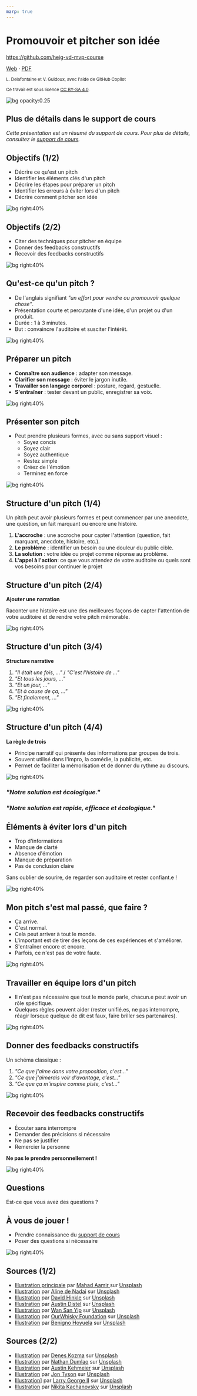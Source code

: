 ```yaml
---
marp: true
---
```


<!--
theme: gaia
size: 16:9
paginate: true
author: L. Delafontaine et V. Guidoux, avec l'aide de GitHub Copilot
title: HEIG-VD MVP Course - Promouvoir et pitcher son idée
description: Promouvoir et pitcher son idée pour le cours MVP à la HEIG-VD, Suisse
url: https://heig-vd-mvp-course.github.io/heig-vd-mvp-course/05-cours-promouvoir-et-pitcher-son-idee/01-presentation/index.html
header: "**Promouvoir et pitcher son idée**"
footer: "**HEIG-VD** - MVP Course 2024-2025 - CC BY-SA 4.0"
style: |
    :root {
        --color-background: #fff;
        --color-foreground: #333;
        --color-highlight: #f96;
        --color-dimmed: #888;
        --color-headings: #7d8ca3;
    }
    blockquote {
        font-style: italic;
    }
    table {
        width: 100%;
    }
    h1, h2, h3, h4, h5, h6 {
        color: var(--color-headings);
    }
    h2, h3, h4, h5, h6 {
        font-size: 1.5rem;
    }
    h1 a:link, h2 a:link, h3 a:link, h4 a:link, h5 a:link, h6 a:link {
        text-decoration: none;
    }
    section:not(.lead) > p, blockquote {
        text-align: justify;
    }
    section:has(h1) {
        padding: 50px;
    }
    section:has(h1) > header {
        display: none;
    }
    section > header {
        font-size: 50%;
    }
    .two-columns {
        display: grid;
        grid-template-columns: 1fr 1fr;
        gap: 1rem;
    }
headingDivider: 6
-->

# Promouvoir et pitcher son idée

<!--
_class: lead
_paginate: false
-->

<https://github.com/heig-vd-mvp-course>

[Web][web] · [PDF][pdf]

<small>L. Delafontaine et V. Guidoux, avec l'aide de GitHub Copilot</small>

<small>Ce travail est sous licence [CC BY-SA 4.0][license].</small>

![bg opacity:0.25][illustration-principale]

## Plus de détails dans le support de cours

<!-- _class: lead -->

_Cette présentation est un résumé du support de cours. Pour plus de détails,
consultez le [support de cours][course-material]._

## Objectifs (1/2)

- Décrire ce qu'est un pitch
- Identifier les éléments clés d'un pitch
- Décrire les étapes pour préparer un pitch
- Identifier les erreurs à éviter lors d'un pitch
- Décrire comment pitcher son idée

![bg right:40%][illustration-objectifs]

## Objectifs (2/2)

- Citer des techniques pour pitcher en équipe
- Donner des feedbacks constructifs
- Recevoir des feedbacks constructifs

![bg right:40%][illustration-objectifs]

## Qu'est-ce qu'un pitch ?

- De l'anglais signifiant _"un effort pour vendre ou promouvoir quelque chose"_.
- Présentation courte et percutante d'une idée, d'un projet ou d'un produit.
- Durée : 1 à 3 minutes.
- But : convaincre l'auditoire et susciter l'intérêt.

![bg right:40%][illustration-quest-ce-quun-pitch]

## Préparer un pitch

- **Connaître son audience** : adapter son message.
- **Clarifier son message** : éviter le jargon inutile.
- **Travailler son langage corporel** : posture, regard, gestuelle.
- **S'entraîner** : tester devant un public, enregistrer sa voix.

![bg right:40%][illustration-preparer-son-pitch]

## Présenter son pitch

- Peut prendre plusieurs formes, avec ou sans support visuel :
  - Soyez concis
  - Soyez clair
  - Soyez authentique
  - Restez simple
  - Créez de l'émotion
  - Terminez en force

![bg right:40%][illustration-presenter-son-pitch]

## Structure d'un pitch (1/4)

Un pitch peut avoir plusieurs formes et peut commencer par une anecdote, une
question, un fait marquant ou encore une histoire.

1. **L'accroche** : une accroche pour capter l'attention (question, fait
   marquant, anecdote, histoire, etc.).
2. **Le problème** : identifier un besoin ou une douleur du public cible.
3. **La solution** : votre idée ou projet comme réponse au problème.
4. **L'appel à l'action**: ce que vous attendez de votre auditoire ou quels sont
   vos besoins pour continuer le projet

## Structure d'un pitch (2/4)

**Ajouter une narration**

Raconter une histoire est une des meilleures façons de capter l'attention de
votre auditoire et de rendre votre pitch mémorable.

![bg right:40%][illustration-ajouter-une-narration]

## Structure d'un pitch (3/4)

**Structure narrative**

1. _"Il était une fois, ..."_ / _"C'est l'histoire de ..."_
2. _"Et tous les jours, ..."_
3. _"Et un jour, ..."_
4. _"Et à cause de ça, ..."_
5. _"Et finalement, ..."_

![bg right:40%][illustration-structure-narrative]

## Structure d'un pitch (4/4)

**La règle de trois**

- Principe narratif qui présente des informations par groupes de trois.
- Souvent utilisé dans l'impro, la comédie, la publicité, etc.
- Permet de faciliter la mémorisation et de donner du rythme au discours.

![bg right:40%][illustration-la-regle-de-trois]

### _"Notre solution est écologique."_

<!-- _class: lead -->

### _"Notre solution est rapide, efficace et écologique."_

<!-- _class: lead -->

<!-- Exemples connus: "Veni, vidi, vici", "Liberté, égalité, fraternité", "Dubo, Dubon, Dubonnet" -->

## Éléments à éviter lors d'un pitch

- Trop d'informations
- Manque de clarté
- Absence d'émotion
- Manque de préparation
- Pas de conclusion claire

Sans oublier de sourire, de regarder son auditoire et rester confiant.e !

![bg right:40%][illustration-elements-a-eviter-lors-dun-pitch]

## Mon pitch s'est mal passé, que faire ?

- Ça arrive.
- C'est normal.
- Cela peut arriver à tout le monde.
- L'important est de tirer des leçons de ces expériences et s'améliorer.
- S'entraîner encore et encore.
- Parfois, ce n'est pas de votre faute.

![bg right:40%][illustration-mon-pitch-sest-mal-passe-que-faire]

## Travailler en équipe lors d'un pitch

- Il n'est pas nécessaire que tout le monde parle, chacun.e peut avoir un rôle
  spécifique.
- Quelques règles peuvent aider (rester unifié.es, ne pas interrompre, réagir
  lorsque quelque de dit est faux, faire briller ses partenaires).

![bg right:40%][illustration-travailler-en-equipe-lors-dun-pitch]

## Donner des feedbacks constructifs

Un schéma classique :

1. _"Ce que j'aime dans votre proposition, c'est..."_
2. _"Ce que j'aimerais voir d'avantage, c'est..."_
3. _"Ce que ça m'inspire comme piste, c'est..."_

![bg right:40%][illustration-donner-des-feedbacks-constructifs]

## Recevoir des feedbacks constructifs

- Écouter sans interrompre
- Demander des précisions si nécessaire
- Ne pas se justifier
- Remercier la personne

**Ne pas le prendre personnellement !**

![bg right:40%][illustration-recevoir-des-feedbacks-constructifs]

## Questions

<!-- _class: lead -->

Est-ce que vous avez des questions ?

## À vous de jouer !

- Prendre connaissance du [support de cours][course-material]
- Poser des questions si nécessaire

![bg right:40%][illustration-a-vous-de-jouer]

## Sources (1/2)

- [Illustration principale][illustration-principale] par
  [Mahad Aamir ](https://unsplash.com/@mahadaamir) sur
  [Unsplash](https://unsplash.com/photos/interior-of-building-Y-GnrESsjr0)
- [Illustration][illustration-objectifs] par
  [Aline de Nadai](https://unsplash.com/@alinedenadai) sur
  [Unsplash](https://unsplash.com/photos/j6brni7fpvs)
- [Illustration][illustration-quest-ce-quun-pitch] par
  [David Hinkle](https://unsplash.com/@hinkshoots) sur
  [Unsplash](https://unsplash.com/photos/man-in-white-dress-shirt-and-black-pants-standing-beside-glass-window-cloA7tBdZ4c)
- [Illustration][illustration-preparer-son-pitch] par
  [Austin Distel](https://unsplash.com/@austindistel) sur
  [Unsplash](https://unsplash.com/photos/three-men-sitting-while-using-laptops-and-watching-man-beside-whiteboard-wD1LRb9OeEo)
- [Illustration][illustration-presenter-son-pitch] par
  [Wan San Yip](https://unsplash.com/@wansan_99) sur
  [Unsplash](https://unsplash.com/photos/people-sitting-on-chair-inside-room-ID1yWa1Wpx0)
- [Illustration][illustration-ajouter-une-narration] par
  [OurWhisky Foundation](https://unsplash.com/@ourwhiskyfoundation) sur
  [Unsplash](https://unsplash.com/photos/a-person-reading-a-book-and-drinking-a-glass-of-whiskey-kJMgr2LT4RQ)
- [Illustration][illustration-structure-narrative] par
  [Benigno Hoyuela](https://unsplash.com/@benignohoyuela) sur
  [Unsplash](https://unsplash.com/photos/white-and-red-greeting-card-AqX_786_G0g)

## Sources (2/2)

- [Illustration][illustration-la-regle-de-trois] par
  [Denes Kozma](https://unsplash.com/@deneskozma) sur
  [Unsplash](https://unsplash.com/photos/three-dices-floating-in-the-water-on-a-black-background-bOX94WfI4YE)
- [Illustration][illustration-mon-pitch-sest-mal-passe-que-faire] par
  [Nathan Dumlao](https://unsplash.com/@nate_dumlao) sur
  [Unsplash](https://unsplash.com/photos/smiling-emoji-balloon-beside-black-car-during-daytime-qDbnNDF2jZ4)
- [Illustration][illustration-travailler-en-equipe-lors-dun-pitch] par
  [Austin Kehmeier](https://unsplash.com/@a_kehmeier) sur
  [Unsplash](https://unsplash.com/photos/view-of-two-persons-hands-lyiKExA4zQA)
- [Illustration][illustration-donner-des-feedbacks-constructifs] par
  [Jon Tyson](https://unsplash.com/@jontyson) sur
  [Unsplash](https://unsplash.com/photos/yellow-awesome-printed-signage-82ZEOTntP8g)
- [Illustration][illustration-recevoir-des-feedbacks-constructifs]] par
  [Larry George II](https://unsplash.com/@itslarryg) sur
  [Unsplash](https://unsplash.com/photos/man-in-red-dress-shirt-and-blue-denim-jeans--uGGyKVjoWo)
- [Illustration][illustration-a-vous-de-jouer] par
  [Nikita Kachanovsky](https://unsplash.com/@nkachanovskyyy) sur
  [Unsplash](https://unsplash.com/photos/white-sony-ps4-dualshock-controller-over-persons-palm-FJFPuE1MAOM)

<!-- URLs -->

[web]:
	https://heig-vd-mvp-course.github.io/heig-vd-mvp-course/05-cours-promouvoir-et-pitcher-son-idee/01-presentation/
[pdf]:
	https://heig-vd-mvp-course.github.io/heig-vd-mvp-course/05-cours-promouvoir-et-pitcher-son-idee/01-presentation/05-cours-promouvoir-et-pitcher-son-idee-presentation.pdf
[course-material]:
	https://github.com/heig-vd-mvp-course/heig-vd-mvp-course/blob/main/05-cours-promouvoir-et-pitcher-son-idee/02-support-de-cours/README.md
[license]:
	https://github.com/heig-vd-mvp-course/heig-vd-mvp-course/blob/main/LICENSE.md

<!-- Illustrations -->

[illustration-principale]:
	https://images.unsplash.com/photo-1566096650255-98ba2641071e?fit=crop&h=720
[illustration-objectifs]:
	https://images.unsplash.com/photo-1516389573391-5620a0263801?fit=crop&h=720
[illustration-quest-ce-quun-pitch]:
	https://images.unsplash.com/photo-1611940273499-e7e8ed5cbb55?fit=crop&h=720
[illustration-preparer-son-pitch]:
	https://images.unsplash.com/photo-1557804506-669a67965ba0?fit=crop&h=720
[illustration-presenter-son-pitch]:
	https://images.unsplash.com/photo-1594122230689-45899d9e6f69?fit=crop&h=720
[illustration-ajouter-une-narration]:
	https://images.unsplash.com/photo-1699728838283-72e593cd15c7?fit=crop&h=720
[illustration-structure-narrative]:
	https://images.unsplash.com/photo-1592419309827-96e9508717e0?fit=crop&h=720
[illustration-la-regle-de-trois]:
	https://images.unsplash.com/photo-1596270893948-f493df7740f1?fit=crop&h=720
[illustration-mon-pitch-sest-mal-passe-que-faire]:
	https://images.unsplash.com/photo-1515472071456-47b72fb3caff?fit=crop&h=720
[illustration-elements-a-eviter-lors-dun-pitch]:
	https://images.unsplash.com/photo-1548630435-998a2cbbff67?fit=crop&h=720
[illustration-travailler-en-equipe-lors-dun-pitch]:
	https://images.unsplash.com/photo-1578357078586-491adf1aa5ba?fit=crop&h=720
[illustration-donner-des-feedbacks-constructifs]:
	https://images.unsplash.com/photo-1508591360875-10163ed98c8e?fit=crop&h=720
[illustration-recevoir-des-feedbacks-constructifs]:
	https://images.unsplash.com/photo-1625024573146-5b95a5b861b5?fit=crop&h=720
[illustration-a-vous-de-jouer]:
	https://images.unsplash.com/photo-1509198397868-475647b2a1e5?fit=crop&h=720

